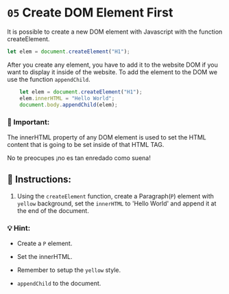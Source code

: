 # `05` Create DOM Element First

It is possible to create a new DOM element with Javascript with the function createElement.

```js
let elem = document.createElement("H1");
```

After you create any element, you have to add it to the website DOM if you want to display it inside of the website. To add the element to the DOM we use the function `appendChild`.

```js
    let elem = document.createElement("H1");
    elem.innerHTML = "Hello World";
    document.body.appendChild(elem);
```

### :mag_right: Important:

 The innerHTML property of any DOM element is used to set the HTML content that is going to be set inside of that HTML TAG.

No te preocupes ¡no es tan enredado como suena!


## 📝 Instructions:

1. Using the `createElement` function, create a Paragraph(`P`) element with `yellow` background, set the `innerHTML` to 'Hello World' and append it at the end of the document.

### 💡 Hint:

- Create a `P` element.

- Set the innerHTML.

- Remember to setup the `yellow` style.

- `appendChild` to the document.